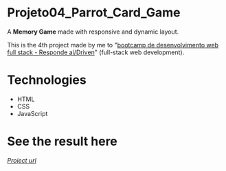 # Projeto04_Parrot_Card_Game
A **Memory Game** made with responsive and dynamic layout.

This is the 4th project made by me to 
"[bootcamp de desenvolvimento web full stack - Responde aí/Driven](https://page.respondeai.com.br/bootcamp)" 
(full-stack web development).

# Technologies
* HTML 
* CSS
* JavaScript

# See the result here
[*Project url*](https://nello-moreira.github.io/Projeto04_Parrot_Card_Game/)
